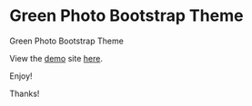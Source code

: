 # Green Photo Bootstrap Theme
Green Photo Bootstrap Theme

View the <a href="https://steveshead.github.io/bootstrap3-green-photo/">demo</a> site <a href="https://steveshead.github.io/bootstrap3-green-photo/">here</a>.

Enjoy!

Thanks!
